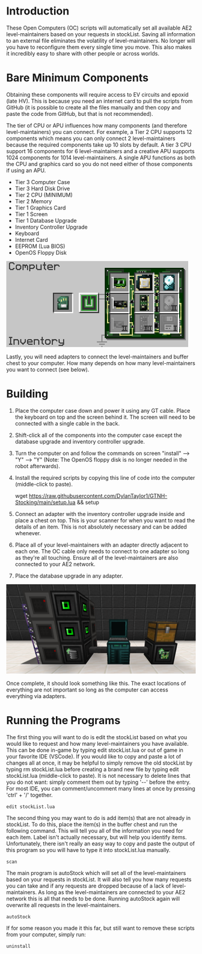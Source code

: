 # Introduction
These Open Computers (OC) scripts will automatically set all available AE2 level-maintainers based on your requests in stockList. Saving all information to an external file eliminates the volatility of level-maintainers. No longer will you have to reconfigure them every single time you move. This also makes it incredibly easy to share with other people or across worlds.

# Bare Minimum Components
Obtaining these components will require access to EV circuits and epoxid (late HV). This is because you need an internet card to pull the scripts from GitHub (it is possible to create all the files manually and then copy and paste the code from GitHub, but that is not recommended). 

The tier of CPU or APU influences how many components (and therefore level-maintainers) you can connect. For example, a Tier 2 CPU supports 12 components which means you can only connect 2 level-maintainers because the required components take up 10 slots by default. A tier 3 CPU support 16 components for 6 level-maintainers and a creative APU supports 1024 components for 1014 level-maintainers. A single APU functions as both the CPU and graphics card so you do not need either of those components if using an APU.

- Tier 3 Computer Case
- Tier 3 Hard Disk Drive
- Tier 2 CPU (MINIMUM)
- Tier 2 Memory
- Tier 1 Graphics Card
- Tier 1 Screen
- Tier 1 Database Upgrade
- Inventory Controller Upgrade
- Keyboard
- Internet Card
- EEPROM (Lua BIOS)
- OpenOS Floppy Disk

![Computer Components](media/Comp_Components.png?)

Lastly, you will need adapters to connect the level-maintainers and buffer chest to your computer. How many depends on how many level-maintainers you want to connect (see below).

# Building
1. Place the computer case down and power it using any GT cable. Place the keyboard on top and the screen behind it. The screen will need to be connected with a single cable in the back.
2. Shift-click all of the components into the computer case except the database upgrade and inventory controller upgrade.
3. Turn the computer on and follow the commands on screen "install" --> "Y" --> "Y" (Note: The OpenOS floppy disk is no longer needed in the robot afterwards).
4. Install the required scripts by copying this line of code into the computer (middle-click to paste).

    wget https://raw.githubusercontent.com/DylanTaylor1/GTNH-Stocking/main/setup.lua && setup

5. Connect an adapter with the inventory controller upgrade inside and place a chest on top. This is your scanner for when you want to read the details of an item. This is not absolutely necessary and can be added whenever.
6. Place all of your level-maintainers with an adapter directly adjacent to each one. The OC cable only needs to connect to one adapter so long as they're all touching. Ensure all of the level-maintainers are also connected to your AE2 network.
7. Place the database upgrade in any adapter.

![Setup](media/Setup.png?)

Once complete, it should look something like this. The exact locations of everything are not important so long as the computer can access everything via adapters.

# Running the Programs
The first thing you will want to do is edit the stockList based on what you would like to request and how many level-maintainers you have available. This can be done in-game by typing edit stockList.lua or out of game in your favorite IDE (VSCode). If you would like to copy and paste a lot of changes all at once, it may be helpful to simply remove the old stockList by typing rm stockList.lua before creating a brand new file by typing edit stockList.lua (middle-click to paste). It is not necessary to delete lines that you do not want: simply comment them out by typing '--' before the entry. For most IDE, you can comment/uncomment many lines at once by pressing 'ctrl' + '/' together.

    edit stockList.lua

The second thing you may want to do is add item(s) that are not already in stockList. To do this, place the item(s) in the buffer chest and run the following command. This will tell you all of the information you need for each item. Label isn't actually necessary, but will help you identify items. Unfortunately, there isn't really an easy way to copy and paste the output of this program so you will have to type it into stockList.lua manually.

    scan

The main program is autoStock which will set all of the level-maintainers based on your requests in stockList. It will also tell you how many requests you can take and if any requests are dropped because of a lack of level-maintainers. As long as the level-maintainers are connected to your AE2 network this is all that needs to be done. Running autoStock again will overwrite all requests in the level-maintainers.

    autoStock

If for some reason you made it this far, but still want to remove these scripts from your computer, simply run:

    uninstall